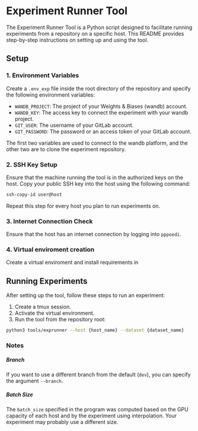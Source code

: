 # Experiment Runner Tool

The Experiment Runner Tool is a Python script designed to facilitate running experiments from a repository on a specific host. This README provides step-by-step instructions on setting up and using the tool.

## Setup

### 1. Environment Variables

Create a `.env_exp` file inside the root directory of the repository and specify the following environment variables:

- `WANDB_PROJECT`: The project of your Weights & Biases (wandb) account.
- `WANDB_KEY`: The access key to connect the experiment with your wandb project.
- `GIT_USER`: The username of your GitLab account.
- `GIT_PASSWORD`: The password or an access token of your GitLab account.

The first two variables are used to connect to the wandb platform, and the other two are to clone the experiment repository.

### 2. SSH Key Setup

Ensure that the machine running the tool is in the authorized keys on the host. Copy your public SSH key into the host using the following command:

```bash
ssh-copy-id user@host
```

Repeat this step for every host you plan to run experiments on.

### 3. Internet Connection Check

Ensure that the host has an internet connection by logging into `pppoedi`.

### 4. Virtual enviroment creation

Create a virtual enviroment and install requirements in 

## Running Experiments

After setting up the tool, follow these steps to run an experiment:

1. Create a tmux session.
2. Activate the virtual environment.
3. Run the tool from the repository root:

```bash
python3 tools/exprunner --host {host_name} --dataset {dataset_name}
```

### Notes
##### Branch

If you want to use a different branch from the default (`dev`), you can specify the argument `--branch`.

##### Batch Size

The `batch_size` specified in the program was computed based on the GPU capacity of each host and by the experiment using interpolation. Your experiment may probably use a different size.
